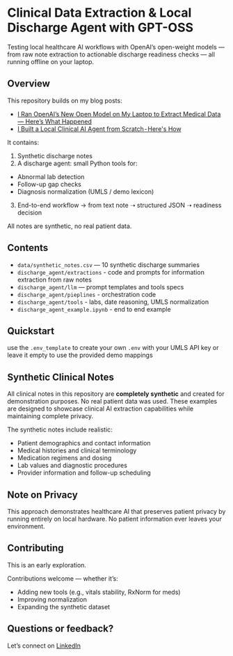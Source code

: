 # Clinical Data Extraction & Local Discharge Agent with GPT-OSS

Testing local healthcare AI workflows with OpenAI’s open-weight models — from raw note extraction to actionable discharge readiness checks — all running offline on your laptop.

## Overview

This repository builds on my blog posts:
-  [I Ran OpenAI’s New Open Model on My Laptop to Extract Medical Data — Here’s What Happened](https://medium.com/towards-artificial-intelligence/i-ran-openais-new-open-model-on-my-laptop-to-extract-medical-data-here-s-what-happened-aeb6acddfede)
-  [I Built a Local Clinical AI Agent from Scratch - Here's How]()

It contains:

1. Synthetic discharge notes
2. A discharge agent: small Python tools for:
  - Abnormal lab detection
  - Follow-up gap checks
  - Diagnosis normalization (UMLS / demo lexicon)
3. End-to-end workflow → from text note ➝ structured JSON ➝ readiness decision

All notes are synthetic, no real patient data.

## Contents

- `data/synthetic_notes.csv` — 10 synthetic discharge summaries
- `discharge_agent/extractions` - code and prompts for information extraction from raw notes
- `discharge_agent/llm` — prompt templates and tools specs
- `discharge_agent/pieplines` - orchestration code
- `discharge_agent/tools` - labs, date reasoning, UMLS normalization
- `discharge_agent_example.ipynb` - end to end example

## Quickstart
use the `.env_template` to create your own `.env` with your UMLS API key or leave it empty to use the provided demo mappings

## Synthetic Clinical Notes

All clinical notes in this repository are **completely synthetic** and created for demonstration purposes. No real patient data was used. These examples are designed to showcase clinical AI extraction capabilities while maintaining complete privacy.

The synthetic notes include realistic:
- Patient demographics and contact information
- Medical histories and clinical terminology
- Medication regimens and dosing
- Lab values and diagnostic procedures
- Provider information and follow-up scheduling

## Note on Privacy

This approach demonstrates healthcare AI that preserves patient privacy by running entirely on local hardware. No patient information ever leaves your environment.

## Contributing

This is an early exploration. 

Contributions welcome — whether it’s:

- Adding new tools (e.g., vitals stability, RxNorm for meds)
- Improving normalization
- Expanding the synthetic dataset

## Questions or feedback?

Let’s connect on [LinkedIn](https://www.linkedin.com/in/marie-humbert-droz/)
